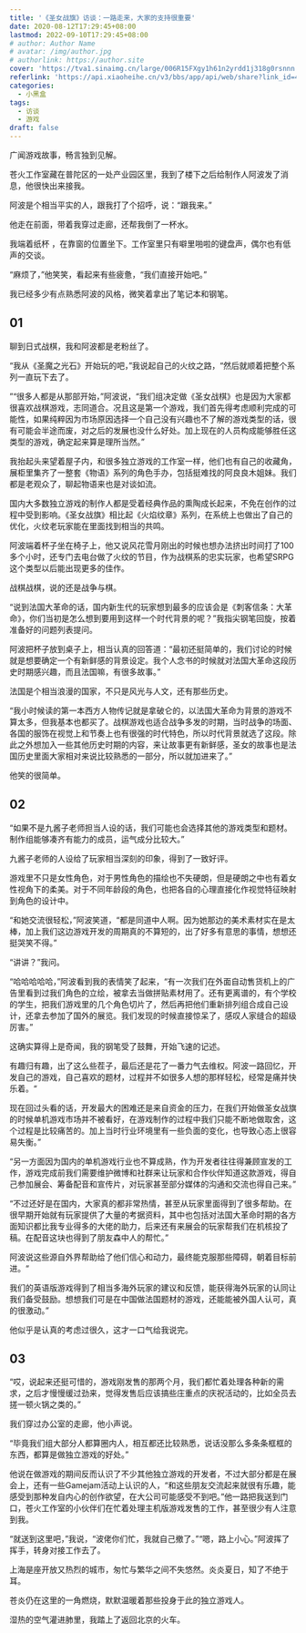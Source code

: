 ```yaml
---
title: '《圣女战旗》访谈：一路走来，大家的支持很重要'
date: 2020-08-12T17:29:45+08:00
lastmod: 2022-09-10T17:29:45+08:00
# author: Author Name
# avatar: /img/author.jpg
# authorlink: https://author.site
cover: 'https://tva1.sinaimg.cn/large/006R15FXgy1h61n2yrdd1j318g0rsnnn.jpg'
referlink: 'https://api.xiaoheihe.cn/v3/bbs/app/api/web/share?link_id=44188258'
categories:
  - 小黑盒
tags:
  - 访谈
  - 游戏
draft: false
---
```


广闻游戏故事，畅言独到见解。

<!--more-->

苍火工作室藏在普陀区的一处产业园区里，我到了楼下之后给制作人阿波发了消息，他很快出来接我。

阿波是个相当平实的人，跟我打了个招呼，说：“跟我来。”

他走在前面，带着我穿过走廊，还帮我倒了一杯水。

我端着纸杯 ，在靠窗的位置坐下。工作室里只有噼里啪啦的键盘声，偶尔也有低声的交谈。

“麻烦了，”他笑笑，看起来有些疲惫，“我们直接开始吧。”

我已经多少有点熟悉阿波的风格，微笑着拿出了笔记本和钢笔。

## 01

聊到日式战棋，我和阿波都是老粉丝了。

“我从《圣魔之光石》开始玩的吧，”我说起自己的火纹之路，“然后就顺着把整个系列一直玩下去了。

”“很多人都是从那部开始，”阿波说，“我们组决定做《圣女战棋》也是因为大家都很喜欢战棋游戏，志同道合。况且这是第一个游戏，我们首先得考虑顺利完成的可能性，如果纯粹因为市场原因选择一个自己没有兴趣也不了解的游戏类型的话，很有可能会半途而废，对之后的发展也没什么好处。加上现在的人员构成能够胜任这类型的游戏，确定起来算是理所当然。”

我抬起头来望着屋子内，和很多独立游戏的工作室一样，他们也有自己的收藏角，展柜里集齐了一整套《物语》系列的角色手办，包括挺难找的阿良良木姐妹。我们都是老观众了，聊起物语来也是对谈如流。

国内大多数独立游戏的制作人都是受着经典作品的熏陶成长起来，不免在创作的过程中受到影响。《圣女战旗》相比起《火焰纹章》系列，在系统上也做出了自己的优化，火纹老玩家能在里面找到相当的共鸣。

阿波端着杯子坐在椅子上，他又说风花雪月刚出的时候也想办法挤出时间打了100多个小时，还专门去电台做了火纹的节目，作为战棋系的忠实玩家，也希望SRPG这个类型以后能出现更多的佳作。

战棋战棋，说的还是战争与棋。

“说到法国大革命的话，国内新生代的玩家想到最多的应该会是《刺客信条：大革命》，你们当初是怎么想到要用到这样一个时代背景的呢？”我指尖钢笔回旋，按着准备好的问题列表提问。

阿波把杯子放到桌子上，相当认真的回答道：“最初还挺简单的，我们讨论的时候就是想要确定一个有新鲜感的背景设定。我个人念书的时候就对法国大革命这段历史时期感兴趣，而且法国嘛，有很多故事。”

法国是个相当浪漫的国家，不只是风光与人文，还有那些历史。

“我小时候读的第一本西方人物传记就是拿破仑的，以法国大革命为背景的游戏不算太多，但我基本也都买了。战棋游戏也适合战争多发的时期，当时战争的场面、各国的服饰在视觉上和节奏上也有很强的时代特色，所以时代背景就选了这段。除此之外想加入一些其他历史时期的内容，来让故事更有新鲜感，圣女的故事也是法国历史里面大家相对来说比较熟悉的一部分，所以就加进来了。”

他笑的很简单。

## 02

“如果不是九酱子老师担当人设的话，我们可能也会选择其他的游戏类型和题材。制作组能够凑齐有能力的成员，运气成分比较大。”

九酱子老师的人设给了玩家相当深刻的印象，得到了一致好评。

游戏里不只是女性角色，对于男性角色的描绘也不失硬朗，但是硬朗之中也有着女性视角下的柔美。对于不同年龄段的角色，也把各自的心理直接化作视觉特征映射到角色的设计中。

“和她交流很轻松，”阿波笑道，“都是同道中人啊。因为她那边的美术素材实在是太棒，加上我们这边游戏开发的周期真的不算短的，出了好多有意思的事情，想想还挺哭笑不得。”

“讲讲？”我问。

“哈哈哈哈哈，”阿波看到我的表情笑了起来，“有一次我们在外面自动售货机上的广告里看到过我们角色的立绘，被拿去当做拼贴素材用了。还有更离谱的，有个学校的学生，把我们游戏里的几个角色切片了，然后再把他们重新排列组合成自己设计，还拿去参加了国外的展览。我们发现的时候直接惊呆了，感叹人家缝合的超级厉害。”

这确实算得上是奇闻，我的钢笔受了鼓舞，开始飞速的记述。

有趣归有趣，出了这么些茬子，最后还是花了一番力气去维权。阿波一路回忆，开发自己的游戏，自己喜欢的题材，过程并不如很多人想的那样轻松，经常是痛并快乐着。“

现在回过头看的话，开发最大的困难还是来自资金的压力，在我们开始做圣女战旗的时候单机游戏市场并不被看好，在游戏制作的过程中我们只能不断地做取舍，这个过程是比较痛苦的。加上当时行业环境里有一些负面的变化，也导致心态上很容易失衡。”

“另一方面因为国内的单机游戏行业也不算成熟，作为开发者往往得兼顾宣发的工作，游戏完成前我们需要维护微博和社群来让玩家和合作伙伴知道这款游戏，得自己参加展会、筹备配音和宣传片，对玩家甚至部分媒体的沟通和交流也得自己来。”

“不过还好是在国内，大家真的都非常热情，甚至从玩家里面得到了很多帮助。在很早期开始就有玩家提供了大量的考据资料，其中也包括对法国大革命时期的各方面知识都比我专业得多的大佬的助力，后来还有来展会的玩家帮我们在机核投了稿。在配音这块也得到了朋友森中人的帮忙。”

阿波说这些源自外界帮助给了他们信心和动力，最终能克服那些障碍，朝着目标前进。“

我们的英语版游戏得到了相当多海外玩家的建议和反馈，能获得海外玩家的认同让我们备受鼓励。想想我们可是在中国做法国题材的游戏，还能能被外国人认可，真的很激动。”

他似乎是认真的考虑过很久，这才一口气给我说完。

## 03

“哎，说起来还挺可惜的，游戏刚发售的那两个月，我们都忙着处理各种新的需求，之后才慢慢缓过劲来，觉得发售后应该搞些庄重点的庆祝活动的，比如全员去搓一顿火锅之类的。”

我们穿过办公室的走廊，他小声说。

“毕竟我们组大部分人都算圈内人，相互都还比较熟悉，说话没那么多条条框框的东西，都算是做独立游戏的好处。”

他说在做游戏的期间反而认识了不少其他独立游戏的开发者，不过大部分都是在展会上，还有一些Gamejam活动上认识的人，“和这些朋友交流起来就很有乐趣，能感受到那种发自内心的创作欲望，在大公司可能感受不到吧。”他一路把我送到门口，苍火工作室的小伙伴们在忙着处理主机版游戏发售的工作，甚至很少有人注意到我。

“就送到这里吧，”我说，“波佬你们忙，我就自己撤了。”“嗯，路上小心。”阿波挥了挥手，转身对接工作去了。

上海是座开放又热烈的城市，匆忙与繁华之间不失悠然。炎炎夏日，知了不绝于耳。

苍炎仍在这里的一角燃烧，默默温暖着那些投身于此的独立游戏人。

湿热的空气灌进肺里，我踏上了返回北京的火车。
